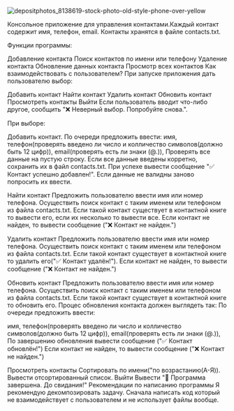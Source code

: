 ![depositphotos_8138619-stock-photo-old-style-phone-over-yellow](https://github.com/user-attachments/assets/5d82b06c-75a9-47d5-b20e-f6b48dcd4ce4)

Консольное приложение для управления контактами.Каждый контакт содержит имя, телефон, email. Контакты хранятся в файле contacts.txt.

Функции программы:

Добавление контакта
Поиск контактов по имени или телефону
Удаление контакта
Обновление данных контакта
Просмотр всех контактов
Как взаимодействовать с пользователем?
При запуске приложения дать пользователю выбор:

Добавить контакт
Найти контакт
Удалить контакт
Обновить контакт
Просмотреть контакты
Выйти
Если пользователь вводит что-либо другое, сообщить "❌ Неверный выбор. Попробуйте снова.".

При выборе:

Добавить контакт. По очереди предложить ввести:
имя,
телефон(проверять введено ли число и колличество символов(должно быть 12 цифр)),
email(проверять есть ли знаки (@.)),
Проверять все данные на пустую строку. Если все данные введены корретно, сохранить их в файл contacts.txt. При успехе вывести сообщение "✅ Контакт успешно добавлен!". Если данные не валидны заново попросить их ввести.

Найти контакт Предложить пользователю ввести имя или номер телефона. Осуществить поиск контакт с таким именем или телефоном из файла contacts.txt. Если такой контакт существует в контактной книге то вывести его, если их несколько то вывести все. Если контакт не найден, то вывести сообщение ("❌ Контакт не найден.")

Удалить контакт Предложить пользователю ввести имя или номер телефона. Осуществить поиск контакт с таким именем или телефоном из файла contacts.txt. Если такой контакт существует в контактной книге то удалить его("✅ Контакт удалён!"). Если контакт не найден, то вывести сообщение ("❌ Контакт не найден.")

Обновить контакт Предложить пользователю ввести имя или номер телефона. Осуществить поиск контакт с таким именем или телефоном из файла contacts.txt. Если такой контакт существует в контактной книге то обновить его. Процес обновления контакта должен выглядеть так: По очереди предложить ввести:

имя,
телефон(проверять введено ли число и колличество символов(должно быть 12 цифр)),
email(проверять есть ли знаки (@.)),
По завершению обновления вывести сообщение ("✅ Контакт обновлён!") Если контакт не найден, то вывести сообщение ("❌ Контакт не найден.")

Просмотреть контакты Сортировать по имени("по возрастанию(А-Я)). Вывести отсортированный список.
Выйти Вывести "👋 Программа завершена. До свидания!"
Рекомендации по написанию программы
Я рекомендую декомпозировать задачу. Сначала написать код который не взаимодействует с пользователем и не использует файлы вообще.
